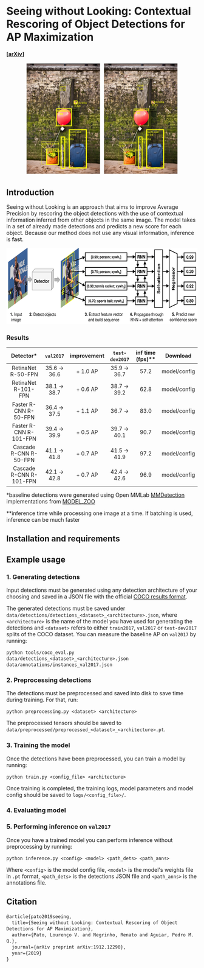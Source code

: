 # Seeing without Looking: Contextual Rescoring of Object Detections for AP Maximization

**[[arXiv](https://arxiv.org/abs/1912.12290)]**

<p align="center">
  <img width="200" src="docs/265108_predicted.jpg">
  <img width="200" src="docs/265108_rescored.jpg">
</p>

## Introduction

Seeing without Looking is an approach that aims to improve Average Precision by rescoring the object detections with the use of contextual information inferred from other objects in the same image.
The model takes in a set of already made detections and predicts a new score for each object. Because our method does not use any visual information, inference is **fast**.

<p align="center">
  <img height="200" src="docs/ApproachOverview-1.png">
</p>

### Results

| Detector*               | `val2017`              | improvement | `test-dev2017`         | inf time (fps)** |   Download   |
| :---------------------: | :--------------------: | :---------: | :--------------------: | :--------------: | :----------: |
| RetinaNet R-50-FPN      | 35.6 &rightarrow; 36.6 |  + 1.0 AP   | 35.9 &rightarrow; 36.7 |  57.2            | model/config |
| RetinaNet R-101-FPN     | 38.1 &rightarrow; 38.7 |  + 0.6 AP   | 38.7 &rightarrow; 39.2 |  62.8            | model/config |
| Faster R-CNN R-50-FPN   | 36.4 &rightarrow; 37.5 |  + 1.1 AP   | 36.7 &rightarrow;      |  83.0            | model/config |
| Faster R-CNN R-101-FPN  | 39.4 &rightarrow; 39.9 |  + 0.5 AP   | 39.7 &rightarrow; 40.1 |  90.7            | model/config |
| Cascade R-CNN R-50-FPN  | 41.1 &rightarrow; 41.8 |  + 0.7 AP   | 41.5 &rightarrow; 41.9 |  97.2            | model/config |
| Cascade R-CNN R-101-FPN | 42.1 &rightarrow; 42.8 |  + 0.7 AP   | 42.4 &rightarrow; 42.6 |  96.9            | model/config |

*baseline detections were generated using Open MMLab [MMDetection](https://github.com/open-mmlab/mmdetection/) implementations from [MODEL_ZOO](https://github.com/open-mmlab/mmdetection/blob/master/docs/MODEL_ZOO.md)

**inference time while processing one image at a time. If batching is used, inference can be much faster

## Installation and requirements

## Example usage

### 1. Generating detections

Input detections must be generated using any detection architecture of your choosing and saved in a JSON file with the official [COCO results format](http://cocodataset.org/#format-results). 
<!-- ```
[{
    "image_id"      : int, 
    "category_id"   : int, 
    "bbox"          : [x,y,width,height], 
    "score"         : float,
}]
``` -->
The generated detections must be saved under `data/detections/detections_<dataset>_<architecture>.json`, where `<architecture>` is the name of the model you have used for generating the detections and `<dataset>` refers to either `train2017`, `val2017` or `test-dev2017` splits of the COCO dataset.
You can measure the baseline AP on `val2017` by running:
```
python tools/coco_eval.py data/detections_<dataset>_<architecture>.json data/annotations/instances_val2017.json
```

### 2. Preprocessing detections

The detections must be preprocessed and saved into disk to save time during training. For that, run:
```
python preprocessing.py <dataset> <architecture>
```
The preprocessed tensors should be saved to `data/preprocessed/preprocessed_<dataset>_<architecture>.pt`.

### 3. Training the model

Once the detections have been preprocessed, you can train a model by running:
```
python train.py <config_file> <architecture>
```
Once training is completed, the training logs, model parameters and model config should be saved to `logs/<config_file>/`.

### 4. Evaluating model

### 5. Performing inference on `val2017`

Once you have a trained model you can perform inference without preprocessing by running:
```
python inference.py <config> <model> <path_dets> <path_anns>
```
Where `<config>` is the model config file, `<model>` is the model's weights file in `.pt` format, `<path_dets>` is the detections JSON file and `<path_anns>` is the annotations file.  

## Citation
```
@article{pato2019seeing,
  title={Seeing without Looking: Contextual Rescoring of Object Detections for AP Maximization},
  author={Pato, Lourenço V. and Negrinho, Renato and Aguiar, Pedro M. Q.},
  journal={arXiv preprint arXiv:1912.12290},
  year={2019}
}
```
